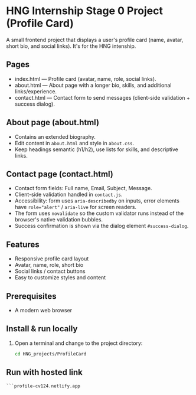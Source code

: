 # HNG Internship Stage 0 Project (Profile Card)

A small frontend project that displays a user's profile card (name, avatar, short bio, and social links). It's for the HNG intenship.

## Pages
- index.html — Profile card (avatar, name, role, social links).
- about.html — About page with a longer bio, skills, and additional links/experience.
- contact.html — Contact form to send messages (client-side validation + success dialog).

## About page (about.html)
- Contains an extended biography.
- Edit content in `about.html` and style in `about.css`.
- Keep headings semantic (h1/h2), use lists for skills, and descriptive links.

## Contact page (contact.html)
- Contact form fields: Full name, Email, Subject, Message.
- Client-side validation handled in `contact.js`.
- Accessibility: form uses `aria-describedby` on inputs, error elements have `role="alert"` / `aria-live` for screen readers.
- The form uses `novalidate` so the custom validator runs instead of the browser's native validation bubbles.
- Success confirmation is shown via the dialog element `#success-dialog`.

## Features
- Responsive profile card layout
- Avatar, name, role, short bio
- Social links / contact buttons
- Easy to customize styles and content

## Prerequisites
- A modern web browser

## Install & run locally

1. Open a terminal and change to the project directory:
   ```sh
   cd HNG_projects/ProfileCard

## Run with hosted link
    ```profile-cv124.netlify.app